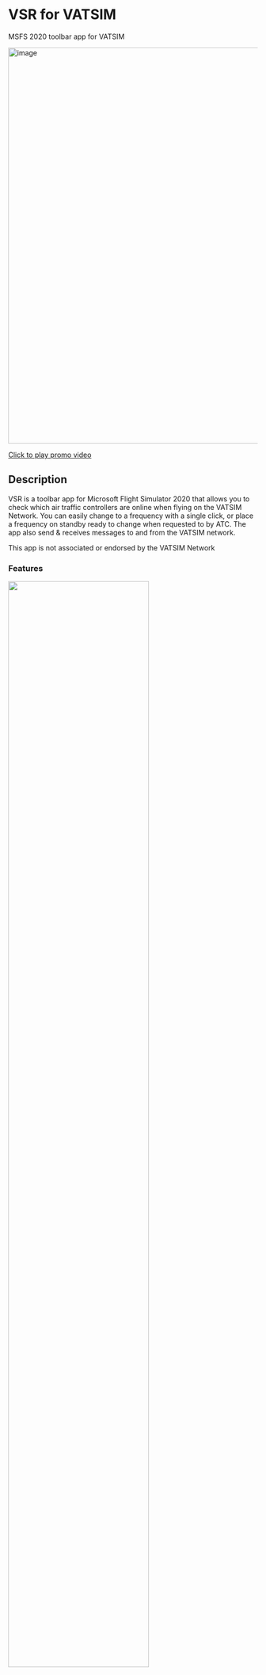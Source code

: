 # VSR for VATSIM 

MSFS 2020 toolbar app for VATSIM

<a href="https://www.youtube.com/watch?v=Xp72yo8IUcY" target="_blank"> <img width="800" alt="image" src="https://user-images.githubusercontent.com/4178804/178738153-935324aa-7ce9-4857-81c4-af3385934324.png"> </a>

<a href="https://www.youtube.com/watch?v=Xp72yo8IUcY"  target="_blank"> 
Click to play promo video </a>

## Description

VSR is a toolbar app for Microsoft Flight Simulator 2020 that allows you to check which air traffic controllers are online when flying on the VATSIM Network. You can easily change to a frequency with a single click, or place a frequency on standby ready to change when requested to by ATC. The app also send & receives messages to and from the VATSIM network.

This app is not associated or endorsed by the VATSIM Network

### Features

<img src="images/vs0.png"  width="75%" height="75%"></img>
<img src="images/vs1.png"  width="75%" height="75%"></img>
<img src="images/vs2.png"  width="75%" height="75%"></img>
<img src="images/vs3.png"  width="75%" height="75%"></img>
<img src="images/vs4.png"  width="75%" height="75%"></img>
<img src="images/vs5.png"  width="75%" height="75%"></img>
<img src="images/vs6.png"  width="75%" height="75%"></img>
<img src="images/vs7.png"  width="75%" height="75%"></img>
<img src="images/vs8.png"  width="75%" height="75%"></img>
<img src="images/vs9.png"  width="75%" height="75%"></img>
<img src="images/vs10.png"  width="75%" height="75%"></img>

## Getting Started

VSR consists of three components:

* A server that runs in the background, orchestrating data sources and messages.
* A toolbar app that installs in your community folder and runs in MSFS.
* A dynamic link library (DLL) that enables messaging between VATSIM and VSR.

An optional sound file can be installed under vPilot which makes it easier to hear incoming messages. <a href="https://youtu.be/JVm2Azv1CiQ" target="_blank">(preview)</a>

### Installation 

The install process can either be run through the installer programme, or manually. The installer will:

* Install latest release of the server
* Install latest release of the VSR Toolbar app
* Install latest release of the VSR/vPilot messaging DLL (and check it is installed correctly)
* Install new vPilot inbound message sounds 
* Enable configuration of the server with simBrief, VATSIM and CHECKWX data
* Create an optional desktop icon for the server 

<a href="https://www.youtube.com/watch?v=dQLiLrA36kM&list=PLPLro718J3Ka5t9TzFSH_9cL2-bKV70zh" target="_blank"> Installer Video </a>

### Dependencies
* Microsoft Flight Simulator 2020
* Windows 10 and above
* [vPilot](https://vpilot.rosscarlson.dev/) to connect to VATSIM and relay messages 
* Newtonsoft.json.dll (for messaging) - installed with vPilot
* SimConnect (installed with MSFS)

### The VSR Zip file

Download the latest version from the <a href="https://github.com/daveblackuk/VSR/releases/tag/VSR" target="_blank">github repository</a>

Unzip the file; the directory structure should be as follows:

<img width="821" alt="image" src="https://user-images.githubusercontent.com/4178804/211212976-09aa0e50-54db-4c63-bec0-7e6e6ac29eb3.png">

You can either run the installer, or install manually.

### Automatic installer
#### Installation process

The installer will undertake a number of checks as it proceeds:

* Check the MSFS community folder, it will vary based upon whether MSFS was installed:
    * Via MS Store  
    * Via Steam
    * Via a physical disk
    * Manually 
* Check the versions of the downloaded components
* Check whether you wish to continue or install manually
* Ask you where you wish to install the toolbar app component
  
   The default location is the detected community folder; however you may
   wish to install it elsewhere, for instance if you are using an add-on linker.
   If you answer n then you will need to select a folder manually.

* Ask you where you wish to install the server component. 

   By default this is under the toolbar folder; hwoever you may wish to install it elsewhere. If you answer n then you will need to select a folder manually.

* Check whether an existing configuration exists in the selected server location
* Copy the toolbar app to the selected folder.
* Copy the VSR server to the selected folder.
* Ask you whether you want the new VSR message sound for vPilot installed <a href="https://youtu.be/JVm2Azv1CiQ" target="_blank">(preview)</a>
  
   If you answer yes, then the installer will backup two existing files into a backup directory under vPilot/sounds and copy over the new files.

* Ask you if you wish to create a desktop shortcut to the VSR Server.
* Start vPilot and wait for an incoming message to ensure the DLL is working correctly.
  
* If there are issues, please read the DLL section (below)

#### Virus warnings
Some AV solutions have issues with the installer; ![image](https://user-images.githubusercontent.com/4178804/209872578-79477307-869d-4743-8cb9-7182a85ac571.png)

If this occurs, run the installer as administrator and allow the execution 

### Manual installation

Manual installation is not recommended, however if you wish to copy the files yourself then the following is important:

#### Directories

Copy the vs-radio-toolbar folder to either a custom folder or the community folder for your installation:

Microsoft Store:

` %AppData%\Local\Packages\Microsoft.FlightSimulator_8wekyb3d8bbwe\LocalCache\Packages\Community ` 

Steam:

` %AppData%\Roaming\Microsoft Flight Simulator\Packages\Community` 

Retail disk:

` %AppData%\Local\MSFSPackages\Community` 

Copy the server executable VSR.EXE to a directory of your choice


#### The VSR vPilot DLL

The server integrates with vPilot using a plug -in DLL - this needs to be copied to the vPilot\plugins\ folder, if vPilot has been installed without changes then this can be found under  

` %AppData%\Local\vPilot\Plugins. ` 

Stop and start vPilot, then reconnect to the network. 

If the DLL is correctly installed then the vPilot started message will appear in the message panel in the app; the further message will appear once vPilot is connected to the VATSIM network.

<img width="695" alt="image" src="https://user-images.githubusercontent.com/4178804/178728005-8896a6d1-e1b6-4570-bd8c-c8124dbff899.png">

If the messages do not appear then check that correct permissions are set for for the DLL (see below under 
[known issues](#known-issues).


If messaging is not functioning, then please see the [debugging section](#how-to-debug).
  

#### vPilot Sound files 

Copy the sound files to the following directory:

`  %AppData%\Local\vPilot\sounds ` 

### The Metar key
#### Why do you need a key?
 The METAR key is essential for a number of functions within VSR, not only is it used for getting weather updates  other conditional content, such as asking the controller whether they cover your current airport.

#### Obtaining free key
 The METAR key can be obtained free of charge from [www.checkwxapi.com](https://www.checkwxapi.com), this allows you up to 3000 checks per day.

![Alt text](images/checkwx.png)

#### Configuring the key in VSR

The METAR key is entered in the configuration screen
Tools->Edit config->Your weather key

![Alt text](images/config-metar-key.png)

### Your VATSIM User ID 

Your vPilot CID, or user ID, is used when you login to VATSIM using vPilot or via the web, it is typically a six digit number.

#### Why do you need it?

VSR uses your CID for two functions:

* Removes your "ghost" aircraft from the map, otherwise you get followed by a green aircraft. 
* Retrieves your flight plan, so you can load the departure, arrival and alternat airports.

#### Configuring the vPilot CID in VSR
The VATSIM CID is entered in the configuration screen
Tools->Edit config->Your VATSIM ID.

![Alt text](images/config-vatsim-cid.png)

### Your SimBrief ID

This tutorial covers all the aspects of SimBrief integration

 <a href="https://www.youtube.com/watch?v=q0iAoEC4zIU" target="_blank">SimBrief VSR Tutorial</a>

![Alt text](images/SB2.png)

#### Why do you need it?

VSR uses SimBrief information to:

 * Import your latest flight plan
 * Filter the airport table with your depature and arrival airports
 * Plot your route on the map
 * Add the airports to the weather menu 
 * Add quick links for the airports for other information

#### Where to find your SimBrief ID

This is found on SimBrief under Account settings->SimBrief data

Note this is your Pilot ID not your username

![Alt text](images/sb-1.png)

#### Configuring the SimBrief ID in VSR

The SimBrief ID is entered in the configuration screen
Tools->Edit config->Your SimBrief ID.


## Running the server
### Startup procedure
## Troubleshooting
### Known issues

* If you start a new flight after returning to the main simulator menu, then please restart the server from the config menu to ensure the correct aircraft location is shown in VSR.

* AFTER CTD restart the VSR server. This can be done from U/I using debug menu in left hand header above Airports table. Failure to restart might cause the App from updating frequencies and getting postion updates from Sim. 

* Crash to desktop issues have been reported with the Fenix A320; changing the memory allocations as per <a href="https://kb.fenixsim.com/potential-way-to-help-stop-ctds" target="_blank"> these instructions </a> may resolve this issue. 

* Controllers may appear above the Unicom frequency and on the map at 0 miles distance, this is caused by the VATSIM feed data baing out of sync and is designed to ensure that controllers are always visible irrespective of the feed. This is normally shortlived and disappears with a refresh about a few minutes when the controller is assigned the correct location. 

* If you are not receiving messages from Vatsim, then the DLL may require additional permissions to run; right click on the DLL and ensure that the unblock security check box, if shown, has been checked . Stop and start vPilot, the reconnect to the network. 

![image](https://user-images.githubusercontent.com/4178804/179221242-f3318ff9-dd48-4426-b801-16dab1d3ea4b.png)

• Some icons do not render correctly in MSFS; this is due to limitations in the MSFS internal browser. This due to the style sheets in the tabulator framework used for the tables; it is on the backlog to resolve (if possible).

### How to debug
#### Checking the Toolbar app is being loaded by MSFS

You can check in the simulator to ensure the toolbar app is installed and loaded:

![Microsoft Flight Simulator Screenshot 2022 06 09 - 05 41 42 96](https://user-images.githubusercontent.com/4178804/210109986-72bc6617-90dc-4ffd-9ddc-2222ec0a2822.png)

#### Checking that the DLL is being loaded by vPilot

#### Checking the server is running correctly
Load a browser and navigate to http://locahost:1228. If the server is functioning then the VSR screen will load.



## FAQs

## Authors

* David Black (main server and app)
* Craig Farrell (vPilot plug-in)


## Discord channel

https://discord.gg/MJ6fBfYfNR


## Acknowledgments

* Craig Farrell for developing the vPilot plug-in
* The [Leaflet](https://leafletjs.com/) map libraries 
* The [Tabulator](http://tabulator.info/) framework
* The [VAT-Spy](https://github.com/vatsimnetwork/vatspy-data-project) data project
* Maximus and others for helping [simplify](https://github.com/bymaximus/msfs2020-toolbar-window-template/issues/22) the MSFS toolbar app environment 
* Ross Carlson's [vPilot project](https://vpilot.rosscarlson.dev/) 
* Last but not least, the amazing group of people who joined and Beta programme and tested this thing until it was good to go !

## Additional Screenshots
![Alt text](./images/screenshot1.png)

![Alt text](./images/screenshot2.png)

![Alt text](./images/screenshot3.png)

![Alt text](./images/screenshot4.png)


## Buy me a Coffee

<a href="https://www.buymeacoffee.com/deltabravozulu" target="_blank"><img width="100" alt="bmc-logo-yellow" src="https://user-images.githubusercontent.com/4178804/178282683-2d1195e1-7582-4ab5-aee3-9b57305e795c.png"></a>
